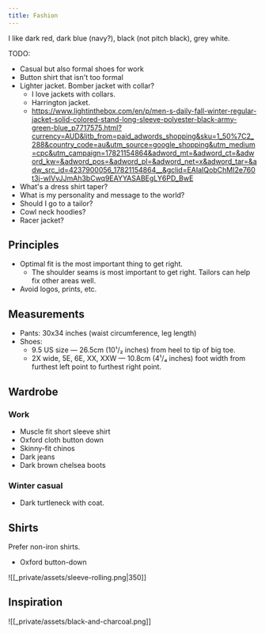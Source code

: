 ```yaml
---
title: Fashion
---
```


I like dark red, dark blue (navy?), black (not pitch black), grey white.


TODO:
- Casual but also formal shoes for work
- Button shirt that isn't too formal
- Lighter jacket. Bomber jacket with collar? 
    - I love jackets with collars.
    - Harrington jacket.
    - https://www.lightinthebox.com/en/p/men-s-daily-fall-winter-regular-jacket-solid-colored-stand-long-sleeve-polyester-black-army-green-blue_p7717575.html?currency=AUD&litb_from=paid_adwords_shopping&sku=1_50%7C2_288&country_code=au&utm_source=google_shopping&utm_medium=cpc&utm_campaign=17821154864&adword_mt=&adword_ct=&adword_kw=&adword_pos=&adword_pl=&adword_net=x&adword_tar=&adw_src_id=4237900056_17821154864__&gclid=EAIaIQobChMI2e760t3j-wIVvJJmAh3bCwq9EAYYASABEgLY6PD_BwE
- What's a dress shirt taper?
- What is my personality and message to the world?
- Should I go to a tailor?
- Cowl neck hoodies?
- Racer jacket?

## Principles
- Optimal fit is the most important thing to get right.
    - The shoulder seams is most important to get right. Tailors can help fix other areas well.
- Avoid logos, prints, etc.

## Measurements
- Pants: 30x34 inches (waist circumference, leg length)
- Shoes:
    - 9.5 US size — 26.5cm (10¹/₂ inches) from heel to tip of big toe.
    - 2X wide, 5E, 6E, XX, XXW — 10.8cm (4¹/₄ inches) foot width from furthest left point to furthest right point.

## Wardrobe
### Work
- Muscle fit short sleeve shirt
- Oxford cloth button down
- Skinny-fit chinos
- Dark jeans
- Dark brown chelsea boots

### Winter casual
- Dark turtleneck with coat.

## Shirts
Prefer non-iron shirts.
- Oxford button-down

![[_private/assets/sleeve-rolling.png|350]]

## Inspiration
![[_private/assets/black-and-charcoal.png]]
